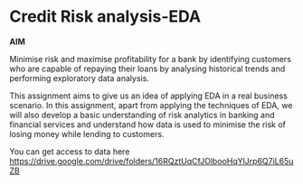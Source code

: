 # Credit Risk analysis-EDA

**AIM**


Minimise risk and maximise profitability for a bank by identifying customers who are capable of repaying their loans by analysing historical trends and performing exploratory data analysis.

This assignment aims to give us an idea of applying 
EDA in a real business scenario. In this assignment, 
apart from applying the techniques of EDA, we will also develop a 
basic understanding of risk analytics in banking and 
financial services and understand how data is used to 
minimise the risk of losing money while lending to 
customers.

You can get access to data here https://drive.google.com/drive/folders/16RQztUqCfJOlbooHqYlJrp6Q7iL65uZB
